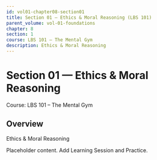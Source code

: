 ```yaml
---
id: vol01-chapter08-section01
title: Section 01 — Ethics & Moral Reasoning (LBS 101)
parent_volume: vol-01-foundations
chapter: 8
section: 1
course: LBS 101 – The Mental Gym
description: Ethics & Moral Reasoning
---
```



# Section 01 — Ethics & Moral Reasoning
Course: LBS 101 – The Mental Gym

## Overview
Ethics & Moral Reasoning


Placeholder content. Add Learning Session and Practice.
